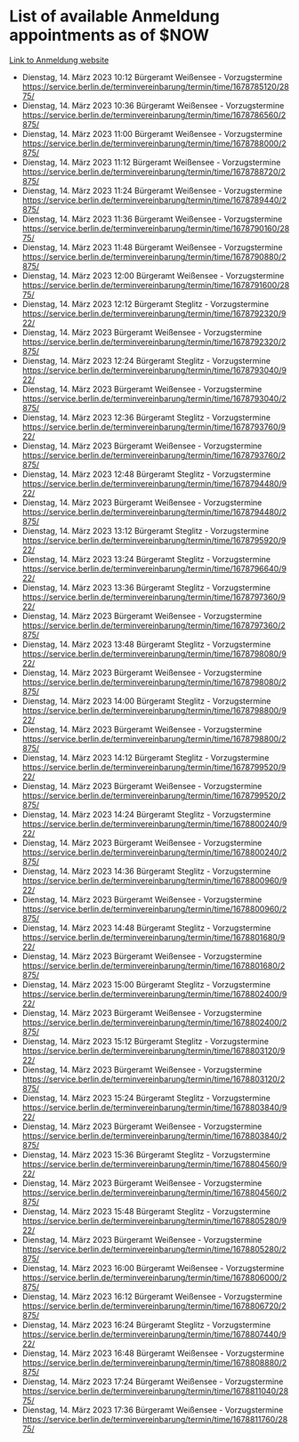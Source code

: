 # List of available Anmeldung appointments as of $NOW
[Link to Anmeldung website](https://service.berlin.de/terminvereinbarung/termin/tag.php?termin=1&anliegen[]=120686&dienstleisterlist=122210,122217,327316,122219,327312,122227,327314,122231,327346,122243,327348,122254,122252,329742,122260,329745,122262,329748,122271,327278,122273,327274,122277,327276,330436,122280,327294,122282,327290,122284,327292,122291,327270,122285,327266,122286,327264,122296,327268,150230,329760,122297,327286,122294,327284,122312,329763,122314,329775,122304,327330,122311,327334,122309,327332,317869,122281,327352,122279,329772,122283,122276,327324,122274,327326,122267,329766,122246,327318,122251,327320,122257,327322,122208,327298,122226,327300&herkunft=http%3A%2F%2Fservice.berlin.de%2Fdienstleistung%2F120686%2F)
- Dienstag, 14. März 2023 10:12 Bürgeramt Weißensee - Vorzugstermine https://service.berlin.de/terminvereinbarung/termin/time/1678785120/2875/
- Dienstag, 14. März 2023 10:36 Bürgeramt Weißensee - Vorzugstermine https://service.berlin.de/terminvereinbarung/termin/time/1678786560/2875/
- Dienstag, 14. März 2023 11:00 Bürgeramt Weißensee - Vorzugstermine https://service.berlin.de/terminvereinbarung/termin/time/1678788000/2875/
- Dienstag, 14. März 2023 11:12 Bürgeramt Weißensee - Vorzugstermine https://service.berlin.de/terminvereinbarung/termin/time/1678788720/2875/
- Dienstag, 14. März 2023 11:24 Bürgeramt Weißensee - Vorzugstermine https://service.berlin.de/terminvereinbarung/termin/time/1678789440/2875/
- Dienstag, 14. März 2023 11:36 Bürgeramt Weißensee - Vorzugstermine https://service.berlin.de/terminvereinbarung/termin/time/1678790160/2875/
- Dienstag, 14. März 2023 11:48 Bürgeramt Weißensee - Vorzugstermine https://service.berlin.de/terminvereinbarung/termin/time/1678790880/2875/
- Dienstag, 14. März 2023 12:00 Bürgeramt Weißensee - Vorzugstermine https://service.berlin.de/terminvereinbarung/termin/time/1678791600/2875/
- Dienstag, 14. März 2023 12:12 Bürgeramt Steglitz - Vorzugstermine https://service.berlin.de/terminvereinbarung/termin/time/1678792320/922/
- Dienstag, 14. März 2023  Bürgeramt Weißensee - Vorzugstermine https://service.berlin.de/terminvereinbarung/termin/time/1678792320/2875/
- Dienstag, 14. März 2023 12:24 Bürgeramt Steglitz - Vorzugstermine https://service.berlin.de/terminvereinbarung/termin/time/1678793040/922/
- Dienstag, 14. März 2023  Bürgeramt Weißensee - Vorzugstermine https://service.berlin.de/terminvereinbarung/termin/time/1678793040/2875/
- Dienstag, 14. März 2023 12:36 Bürgeramt Steglitz - Vorzugstermine https://service.berlin.de/terminvereinbarung/termin/time/1678793760/922/
- Dienstag, 14. März 2023  Bürgeramt Weißensee - Vorzugstermine https://service.berlin.de/terminvereinbarung/termin/time/1678793760/2875/
- Dienstag, 14. März 2023 12:48 Bürgeramt Steglitz - Vorzugstermine https://service.berlin.de/terminvereinbarung/termin/time/1678794480/922/
- Dienstag, 14. März 2023  Bürgeramt Weißensee - Vorzugstermine https://service.berlin.de/terminvereinbarung/termin/time/1678794480/2875/
- Dienstag, 14. März 2023 13:12 Bürgeramt Steglitz - Vorzugstermine https://service.berlin.de/terminvereinbarung/termin/time/1678795920/922/
- Dienstag, 14. März 2023 13:24 Bürgeramt Steglitz - Vorzugstermine https://service.berlin.de/terminvereinbarung/termin/time/1678796640/922/
- Dienstag, 14. März 2023 13:36 Bürgeramt Steglitz - Vorzugstermine https://service.berlin.de/terminvereinbarung/termin/time/1678797360/922/
- Dienstag, 14. März 2023  Bürgeramt Weißensee - Vorzugstermine https://service.berlin.de/terminvereinbarung/termin/time/1678797360/2875/
- Dienstag, 14. März 2023 13:48 Bürgeramt Steglitz - Vorzugstermine https://service.berlin.de/terminvereinbarung/termin/time/1678798080/922/
- Dienstag, 14. März 2023  Bürgeramt Weißensee - Vorzugstermine https://service.berlin.de/terminvereinbarung/termin/time/1678798080/2875/
- Dienstag, 14. März 2023 14:00 Bürgeramt Steglitz - Vorzugstermine https://service.berlin.de/terminvereinbarung/termin/time/1678798800/922/
- Dienstag, 14. März 2023  Bürgeramt Weißensee - Vorzugstermine https://service.berlin.de/terminvereinbarung/termin/time/1678798800/2875/
- Dienstag, 14. März 2023 14:12 Bürgeramt Steglitz - Vorzugstermine https://service.berlin.de/terminvereinbarung/termin/time/1678799520/922/
- Dienstag, 14. März 2023  Bürgeramt Weißensee - Vorzugstermine https://service.berlin.de/terminvereinbarung/termin/time/1678799520/2875/
- Dienstag, 14. März 2023 14:24 Bürgeramt Steglitz - Vorzugstermine https://service.berlin.de/terminvereinbarung/termin/time/1678800240/922/
- Dienstag, 14. März 2023  Bürgeramt Weißensee - Vorzugstermine https://service.berlin.de/terminvereinbarung/termin/time/1678800240/2875/
- Dienstag, 14. März 2023 14:36 Bürgeramt Steglitz - Vorzugstermine https://service.berlin.de/terminvereinbarung/termin/time/1678800960/922/
- Dienstag, 14. März 2023  Bürgeramt Weißensee - Vorzugstermine https://service.berlin.de/terminvereinbarung/termin/time/1678800960/2875/
- Dienstag, 14. März 2023 14:48 Bürgeramt Steglitz - Vorzugstermine https://service.berlin.de/terminvereinbarung/termin/time/1678801680/922/
- Dienstag, 14. März 2023  Bürgeramt Weißensee - Vorzugstermine https://service.berlin.de/terminvereinbarung/termin/time/1678801680/2875/
- Dienstag, 14. März 2023 15:00 Bürgeramt Steglitz - Vorzugstermine https://service.berlin.de/terminvereinbarung/termin/time/1678802400/922/
- Dienstag, 14. März 2023  Bürgeramt Weißensee - Vorzugstermine https://service.berlin.de/terminvereinbarung/termin/time/1678802400/2875/
- Dienstag, 14. März 2023 15:12 Bürgeramt Steglitz - Vorzugstermine https://service.berlin.de/terminvereinbarung/termin/time/1678803120/922/
- Dienstag, 14. März 2023  Bürgeramt Weißensee - Vorzugstermine https://service.berlin.de/terminvereinbarung/termin/time/1678803120/2875/
- Dienstag, 14. März 2023 15:24 Bürgeramt Steglitz - Vorzugstermine https://service.berlin.de/terminvereinbarung/termin/time/1678803840/922/
- Dienstag, 14. März 2023  Bürgeramt Weißensee - Vorzugstermine https://service.berlin.de/terminvereinbarung/termin/time/1678803840/2875/
- Dienstag, 14. März 2023 15:36 Bürgeramt Steglitz - Vorzugstermine https://service.berlin.de/terminvereinbarung/termin/time/1678804560/922/
- Dienstag, 14. März 2023  Bürgeramt Weißensee - Vorzugstermine https://service.berlin.de/terminvereinbarung/termin/time/1678804560/2875/
- Dienstag, 14. März 2023 15:48 Bürgeramt Steglitz - Vorzugstermine https://service.berlin.de/terminvereinbarung/termin/time/1678805280/922/
- Dienstag, 14. März 2023  Bürgeramt Weißensee - Vorzugstermine https://service.berlin.de/terminvereinbarung/termin/time/1678805280/2875/
- Dienstag, 14. März 2023 16:00 Bürgeramt Weißensee - Vorzugstermine https://service.berlin.de/terminvereinbarung/termin/time/1678806000/2875/
- Dienstag, 14. März 2023 16:12 Bürgeramt Weißensee - Vorzugstermine https://service.berlin.de/terminvereinbarung/termin/time/1678806720/2875/
- Dienstag, 14. März 2023 16:24 Bürgeramt Steglitz - Vorzugstermine https://service.berlin.de/terminvereinbarung/termin/time/1678807440/922/
- Dienstag, 14. März 2023 16:48 Bürgeramt Weißensee - Vorzugstermine https://service.berlin.de/terminvereinbarung/termin/time/1678808880/2875/
- Dienstag, 14. März 2023 17:24 Bürgeramt Weißensee - Vorzugstermine https://service.berlin.de/terminvereinbarung/termin/time/1678811040/2875/
- Dienstag, 14. März 2023 17:36 Bürgeramt Weißensee - Vorzugstermine https://service.berlin.de/terminvereinbarung/termin/time/1678811760/2875/
